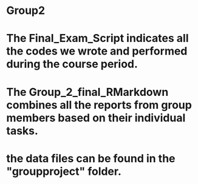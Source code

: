 # Group2
# The Final_Exam_Script indicates all the codes we wrote and performed during the course period.
# The Group_2_final_RMarkdown combines all the reports from group members based on their individual tasks.
# the data files can be found in the "groupproject" folder.
